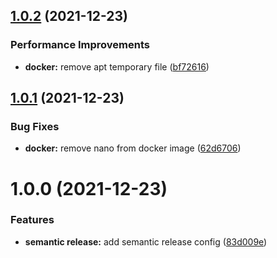 ## [1.0.2](https://github.com/ryden54/docker-semantic-release/compare/v1.0.1...v1.0.2) (2021-12-23)


### Performance Improvements

* **docker:** remove apt temporary file ([bf72616](https://github.com/ryden54/docker-semantic-release/commit/bf72616952f703f537df118ea62989aee362f888))

## [1.0.1](https://github.com/ryden54/docker-semantic-release/compare/v1.0.0...v1.0.1) (2021-12-23)


### Bug Fixes

* **docker:** remove nano from docker image ([62d6706](https://github.com/ryden54/docker-semantic-release/commit/62d6706e12f398ddb77cf22ad7dc51e7af735416))

# 1.0.0 (2021-12-23)


### Features

* **semantic release:** add semantic release config ([83d009e](https://github.com/ryden54/docker-semantic-release/commit/83d009e335a4d43ec3b5c1613153303d8063735b))
